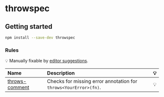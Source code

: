 # throwspec

## Getting started

```bash
npm install --save-dev throwspec
```

### Rules

<!-- begin auto-generated rules list -->

💡 Manually fixable by [editor suggestions](https://eslint.org/docs/latest/use/core-concepts#rule-suggestions).

| Name                                           | Description                                                      | 💡 |
| :--------------------------------------------- | :--------------------------------------------------------------- | :- |
| [throws-comment](docs/rules/throws-comment.md) | Checks for missing error annotation for `throws<YourError>(fn)`. | 💡 |

<!-- end auto-generated rules list -->
